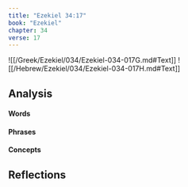 ```yaml
---
title: "Ezekiel 34:17"
book: "Ezekiel"
chapter: 34
verse: 17
---
```

![[/Greek/Ezekiel/034/Ezekiel-034-017G.md#Text]]
![[/Hebrew/Ezekiel/034/Ezekiel-034-017H.md#Text]]

## Analysis

#### Words

#### Phrases

#### Concepts

## Reflections

